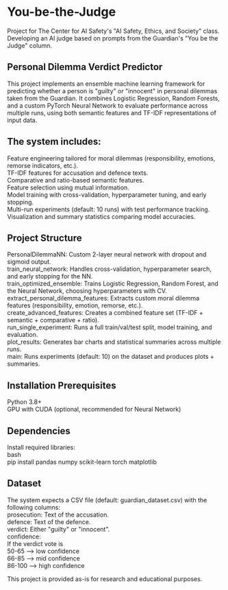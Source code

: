 # You-be-the-Judge
Project for The Center for AI Safety's "AI Safety, Ethics, and Society" class. Developing an AI judge based on prompts from the Guardian's "You be the Judge" column.

## Personal Dilemma Verdict Predictor
This project implements an ensemble machine learning framework for predicting whether a person is "guilty" or "innocent" in personal dilemmas taken from the Guardian. It combines Logistic Regression, Random Forests, and a custom PyTorch Neural Network to evaluate performance across multiple runs, using both semantic features and TF-IDF representations of input data.

## The system includes:
Feature engineering tailored for moral dilemmas (responsibility, emotions, remorse indicators, etc.).  
TF-IDF features for accusation and defence texts.  
Comparative and ratio-based semantic features.  
Feature selection using mutual information.  
Model training with cross-validation, hyperparameter tuning, and early stopping.  
Multi-run experiments (default: 10 runs) with test performance tracking.  
Visualization and summary statistics comparing model accuracies.  

## Project Structure
PersonalDilemmaNN: Custom 2-layer neural network with dropout and sigmoid output.  
train_neural_network: Handles cross-validation, hyperparameter search, and early stopping for the NN.  
train_optimized_ensemble: Trains Logistic Regression, Random Forest, and the Neural Network, choosing hyperparameters with CV.  
extract_personal_dilemma_features: Extracts custom moral dilemma features (responsibility, emotion, remorse, etc.).  
create_advanced_features: Creates a combined feature set (TF-IDF + semantic + comparative + ratio).  
run_single_experiment: Runs a full train/val/test split, model training, and evaluation.  
plot_results: Generates bar charts and statistical summaries across multiple runs.  
main: Runs experiments (default: 10) on the dataset and produces plots + summaries.  

## Installation Prerequisites
Python 3.8+  
GPU with CUDA (optional, recommended for Neural Network)  
## Dependencies
Install required libraries:  
bash  
pip install pandas numpy scikit-learn torch matplotlib  

## Dataset
The system expects a CSV file (default: guardian_dataset.csv) with the following columns:  
prosecution: Text of the accusation.  
defence: Text of the defence.  
verdict: Either "guilty" or "innocent".  
confidence:   
If the verdict vote is  
50-65 --> low confidence  
66-85 --> mid confidence  
86-100 --> high confidence  


This project is provided as-is for research and educational purposes.
